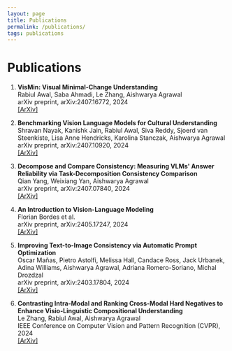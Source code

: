 ```yaml
---
layout: page
title: Publications
permalink: /publications/
tags: publications
---
```


# Publications

1. **VisMin: Visual Minimal-Change Understanding**  
   Rabiul Awal, Saba Ahmadi, Le Zhang, Aishwarya Agrawal  
   arXiv preprint, arXiv:2407.16772, 2024  
   [[ArXiv]](https://arxiv.org/abs/2407.16772)

2. **Benchmarking Vision Language Models for Cultural Understanding**  
   Shravan Nayak, Kanishk Jain, Rabiul Awal, Siva Reddy, Sjoerd van Steenkiste, Lisa Anne Hendricks, Karolina Stanczak, Aishwarya Agrawal  
   arXiv preprint, arXiv:2407.10920, 2024  
   [[ArXiv]](https://arxiv.org/abs/2407.10920)

3. **Decompose and Compare Consistency: Measuring VLMs' Answer Reliability via Task-Decomposition Consistency Comparison**  
   Qian Yang, Weixiang Yan, Aishwarya Agrawal  
   arXiv preprint, arXiv:2407.07840, 2024  
   [[ArXiv]](https://arxiv.org/abs/2407.07840)

4. **An Introduction to Vision-Language Modeling**  
   Florian Bordes et al.  
   arXiv preprint, arXiv:2405.17247, 2024  
   [[ArXiv]](https://arxiv.org/abs/2405.17247)

5. **Improving Text-to-Image Consistency via Automatic Prompt Optimization**  
   Oscar Mañas, Pietro Astolfi, Melissa Hall, Candace Ross, Jack Urbanek, Adina Williams, Aishwarya Agrawal, Adriana Romero-Soriano, Michal Drozdzal  
   arXiv preprint, arXiv:2403.17804, 2024  
   [[ArXiv]](https://arxiv.org/abs/2403.17804)

6. **Contrasting Intra-Modal and Ranking Cross-Modal Hard Negatives to Enhance Visio-Linguistic Compositional Understanding**  
   Le Zhang, Rabiul Awal, Aishwarya Agrawal  
   IEEE Conference on Computer Vision and Pattern Recognition (CVPR), 2024  
   [[ArXiv]](https://arxiv.org/abs/XXXX.XXXXX)